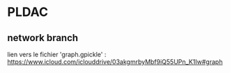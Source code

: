 # PLDAC
## network branch

lien vers le fichier 'graph.gpickle' : https://www.icloud.com/iclouddrive/03akgmrbyMbf9iQ55UPn_K1Iw#graph
